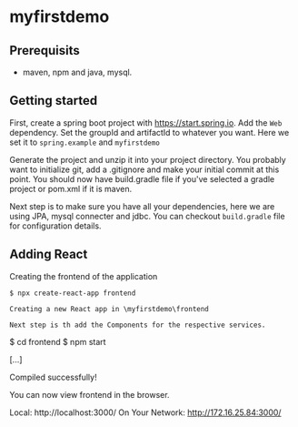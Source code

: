 # myfirstdemo

## Prerequisits 
* maven, npm and java, mysql. 

## Getting started
First, create a spring boot project with https://start.spring.io. Add the `Web` dependency. Set the groupId and
artifactId to whatever you want. Here we set it to `spring.example` and `myfirstdemo`

Generate the project and unzip it into your project directory. You probably want to initialize git, add a .gitignore and make your initial commit at this point.
You should now have build.gradle file if you've selected a gradle project or pom.xml if it is maven.

Next step is to make sure you have all your dependencies, here we are using JPA, mysql connecter and jdbc. You can checkout `build.gradle` file for configuration details. 


## Adding React

Creating the frontend of the application 

```
$ npx create-react-app frontend

Creating a new React app in \myfirstdemo\frontend

Next step is th add the Components for the respective services.

```
$ cd frontend
$ npm start

[...] 

Compiled successfully!

You can now view frontend in the browser.

  Local:            http://localhost:3000/
  On Your Network:  http://172.16.25.84:3000/





